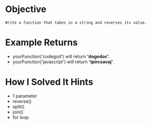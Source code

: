 # Objective
    Write a function that takes in a string and reverses its value.
    
# Example Returns

* yourFunction('codegod') will return **'dogedoc'**.
* yourFunction('javascript') will return **'tpircsavaj'**.

# How I Solved It Hints
* 1 parameter
* reverse()
* split()
* join()
* for loop